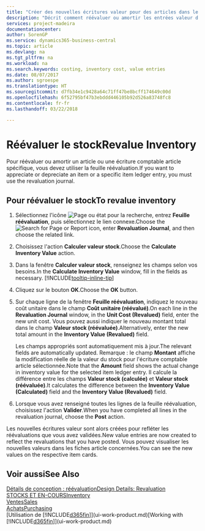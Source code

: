 ```yaml
---
title: "Créer des nouvelles écritures valeur pour des articles dans le stock| Microsoft Docs"
description: "Décrit comment réévaluer ou amortir les entrées valeur d'un ou de plusieurs articles dans le stock en validant leur valeur calculée courante."
services: project-madeira
documentationcenter: 
author: SorenGP
ms.service: dynamics365-business-central
ms.topic: article
ms.devlang: na
ms.tgt_pltfrm: na
ms.workload: na
ms.search.keywords: costing, inventory cost, value entries
ms.date: 08/07/2017
ms.author: sgroespe
ms.translationtype: HT
ms.sourcegitcommit: d7fb34e1c9428a64c71ff47be8bcff174649c00d
ms.openlocfilehash: 6f52795bf47b3ebddd446105b92d526a83748fc8
ms.contentlocale: fr-fr
ms.lasthandoff: 03/22/2018

---
```

# <a name="revalue-inventory"></a><span data-ttu-id="dfefc-103">Réévaluer le stock</span><span class="sxs-lookup"><span data-stu-id="dfefc-103">Revalue Inventory</span></span>
<span data-ttu-id="dfefc-104">Pour réévaluer ou amortir un article ou une écriture comptable article spécifique, vous devez utiliser la feuille réévaluation.</span><span class="sxs-lookup"><span data-stu-id="dfefc-104">If you want to appreciate or depreciate an item or a specific item ledger entry, you must use the revaluation journal.</span></span>

## <a name="to-revalue-inventory"></a><span data-ttu-id="dfefc-105">Pour réévaluer le stock</span><span class="sxs-lookup"><span data-stu-id="dfefc-105">To revalue inventory</span></span>
1. <span data-ttu-id="dfefc-106">Sélectionnez l'icône ![Page ou état pour la recherche](media/ui-search/search_small.png "Page ou état pour la recherche"), entrez **Feuille réévaluation**, puis sélectionnez le lien connexe.</span><span class="sxs-lookup"><span data-stu-id="dfefc-106">Choose the ![Search for Page or Report](media/ui-search/search_small.png "Search for Page or Report icon") icon, enter **Revaluation Journal**, and then choose the related link.</span></span>
2. <span data-ttu-id="dfefc-107">Choisissez l'action **Calculer valeur stock**.</span><span class="sxs-lookup"><span data-stu-id="dfefc-107">Choose the **Calculate Inventory Value** action.</span></span>
3. <span data-ttu-id="dfefc-108">Dans la fenêtre **Calculer valeur stock**, renseignez les champs selon vos besoins.</span><span class="sxs-lookup"><span data-stu-id="dfefc-108">In the **Calculate Inventory Value** window, fill in the fields as necessary.</span></span> [!INCLUDE[tooltip-inline-tip](includes/tooltip-inline-tip_md.md)]
4. <span data-ttu-id="dfefc-109">Cliquez sur le bouton **OK**.</span><span class="sxs-lookup"><span data-stu-id="dfefc-109">Choose the **OK** button.</span></span>
5. <span data-ttu-id="dfefc-110">Sur chaque ligne de la fenêtre **Feuille réévaluation**, indiquez le nouveau coût unitaire dans le champ **Coût unitaire (réévalué)**.</span><span class="sxs-lookup"><span data-stu-id="dfefc-110">On each line in the **Revaluation Journal** window, in the **Unit Cost (Revalued)** field, enter the new unit cost.</span></span> <span data-ttu-id="dfefc-111">Vous pouvez aussi indiquer le nouveau montant total dans le champ **Valeur stock (réévaluée)**.</span><span class="sxs-lookup"><span data-stu-id="dfefc-111">Alternatively, enter the new total amount in the **Inventory Value (Revalued)** field.</span></span>

    <span data-ttu-id="dfefc-112">Les champs appropriés sont automatiquement mis à jour.</span><span class="sxs-lookup"><span data-stu-id="dfefc-112">The relevant fields are automatically updated.</span></span> <span data-ttu-id="dfefc-113">Remarque : le champ **Montant** affiche la modification réelle de la valeur du stock pour l'écriture comptable article sélectionnée.</span><span class="sxs-lookup"><span data-stu-id="dfefc-113">Note that the **Amount** field shows the actual change in inventory value for the selected item ledger entry.</span></span> <span data-ttu-id="dfefc-114">Il calcule la différence entre les champs **Valeur stock (calculée)** et **Valeur stock (réévaluée)**.</span><span class="sxs-lookup"><span data-stu-id="dfefc-114">It calculates the difference between the **Inventory Value (Calculated)** field and the **Inventory Value (Revalued)** field.</span></span>
6. <span data-ttu-id="dfefc-115">Lorsque vous avez renseigné toutes les lignes de la feuille réévaluation, choisissez l'action **Valider**.</span><span class="sxs-lookup"><span data-stu-id="dfefc-115">When you have completed all lines in the revaluation journal, choose the **Post** action.</span></span>

<span data-ttu-id="dfefc-116">Les nouvelles écritures valeur sont alors créées pour refléter les réévaluations que vous avez validées.</span><span class="sxs-lookup"><span data-stu-id="dfefc-116">New value entries are now created to reflect the revaluations that you have posted.</span></span> <span data-ttu-id="dfefc-117">Vous pouvez visualiser les nouvelles valeurs dans les fiches article concernées.</span><span class="sxs-lookup"><span data-stu-id="dfefc-117">You can see the new values on the respective item cards.</span></span>

## <a name="see-also"></a><span data-ttu-id="dfefc-118">Voir aussi</span><span class="sxs-lookup"><span data-stu-id="dfefc-118">See Also</span></span>
[<span data-ttu-id="dfefc-119">Détails de conception : réévaluation</span><span class="sxs-lookup"><span data-stu-id="dfefc-119">Design Details: Revaluation</span></span>](design-details-revaluation.md)  
[<span data-ttu-id="dfefc-120">STOCKS ET EN-COURS</span><span class="sxs-lookup"><span data-stu-id="dfefc-120">Inventory</span></span>](inventory-manage-inventory.md)  
[<span data-ttu-id="dfefc-121">Ventes</span><span class="sxs-lookup"><span data-stu-id="dfefc-121">Sales</span></span>](sales-manage-sales.md)  
[<span data-ttu-id="dfefc-122">Achats</span><span class="sxs-lookup"><span data-stu-id="dfefc-122">Purchasing</span></span>](purchasing-manage-purchasing.md)  
<span data-ttu-id="dfefc-123">[Utilisation de [!INCLUDE[d365fin](includes/d365fin_md.md)]](ui-work-product.md)</span><span class="sxs-lookup"><span data-stu-id="dfefc-123">[Working with [!INCLUDE[d365fin](includes/d365fin_md.md)]](ui-work-product.md)</span></span>

